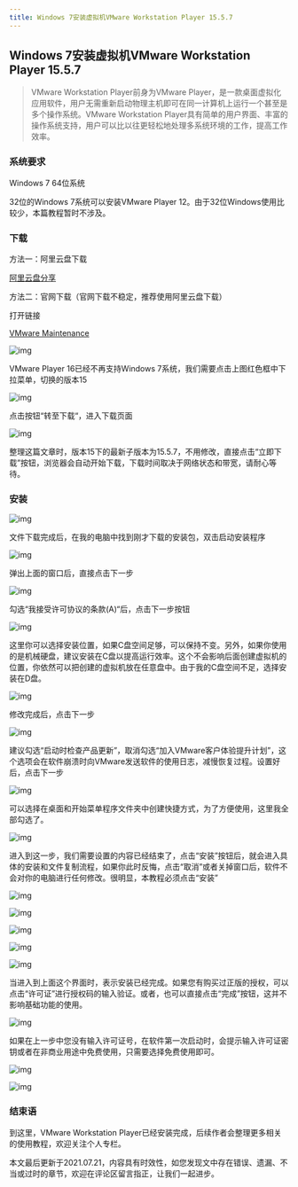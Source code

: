 ```yaml
---
title: Windows 7安装虚拟机VMware Workstation Player 15.5.7
---
```


## Windows 7安装虚拟机VMware Workstation Player 15.5.7

> VMware Workstation Player前身为VMware Player，是一款桌面虚拟化应用软件，用户无需重新启动物理主机即可在同一计算机上运行一个甚至是多个操作系统。VMware Workstation Player具有简单的用户界面、丰富的操作系统支持，用户可以比以往更轻松地处理多系统环境的工作，提高工作效率。

### 系统要求

Windows 7 64位系统

32位的Windows 7系统可以安装VMware Player 12。由于32位Windows使用比较少，本篇教程暂时不涉及。

### 下载

方法一：阿里云盘下载

[阿里云盘分享](https://www.aliyundrive.com/s/xKU1fGUqRnq)

方法二：官网下载（官网下载不稳定，推荐使用阿里云盘下载）

打开链接

[VMware Maintenance](https://my.vmware.com/en/web/vmware/downloads/details?downloadGroup=WKST-PLAYER-1612&productId=1039&rPId=66621)

![img](https://pic3.zhimg.com/v2-e6dfc60c509c2c966d286e711ef785e6_b.png)

VMware Player 16已经不再支持Windows 7系统，我们需要点击上图红色框中下拉菜单，切换的版本15

![img](https://pic2.zhimg.com/v2-2302f65626bdd7b3bd9c5109d20fb3d9_b.png)

点击按钮“转至下载“，进入下载页面

![img](https://pic2.zhimg.com/v2-72e0aa511820f964fa0cdc9c2b551cc1_b.png)

整理这篇文章时，版本15下的最新子版本为15.5.7，不用修改，直接点击“立即下载”按钮，浏览器会自动开始下载，下载时间取决于网络状态和带宽，请耐心等待。

### 安装

![img](https://pic4.zhimg.com/v2-e2583c6bbab2c0fb12fd2310c7ccef1b_b.png)

文件下载完成后，在我的电脑中找到刚才下载的安装包，双击启动安装程序

![img](https://pic2.zhimg.com/v2-62bae9e4131f1cee5d90924e043ca081_b.png)

弹出上面的窗口后，直接点击下一步

![img](https://pic4.zhimg.com/v2-740c177045d3cb10d6171caf1a99423f_b.png)

勾选“我接受许可协议的条款(A)“后，点击下一步按钮

![img](https://pic4.zhimg.com/v2-be0605d5cc192fadff3e254956ced123_b.png)

这里你可以选择安装位置，如果C盘空间足够，可以保持不变。另外，如果你使用的是机械硬盘，建议安装在C盘以提高运行效率。这个不会影响后面创建虚拟机的位置，你依然可以把创建的虚拟机放在任意盘中。由于我的C盘空间不足，选择安装在D盘。

![img](https://pic1.zhimg.com/v2-24be8b45749bdcbe5558aabc0ac6f120_b.png)

修改完成后，点击下一步

![img](https://pic1.zhimg.com/v2-ca9ff743dee8f8f6d95448a026a37718_b.png)

建议勾选“启动时检查产品更新”，取消勾选“加入VMware客户体验提升计划”，这个选项会在软件崩溃时向VMware发送软件的使用日志，减慢恢复过程。设置好后，点击下一步

![img](https://pic4.zhimg.com/v2-db374248606815ddf8fbcba8ec88ab0f_b.png)

可以选择在桌面和开始菜单程序文件夹中创建快捷方式，为了方便使用，这里我全部勾选了。

![img](https://pic1.zhimg.com/v2-48bd33ca845b38d03f805a5fc34bb958_b.png)

进入到这一步，我们需要设置的内容已经结束了，点击“安装”按钮后，就会进入具体的安装和文件复制流程，如果你此时反悔，点击“取消”或者关掉窗口后，软件不会对你的电脑进行任何修改。很明显，本教程必须点击“安装”

![img](https://pic3.zhimg.com/v2-d80a97b2610e253c4e3b323f742a960e_b.png)

![img](https://pic2.zhimg.com/v2-c90dbb9fb664b8b7ad1f8885bfaa745d_b.png)

![img](https://pic2.zhimg.com/v2-42057d68297ac390594dcb53d38b3afd_b.png)

![img](https://pic3.zhimg.com/v2-c2e7621ad71d4e4df0496c0a00f92dd2_b.png)

![img](https://pic3.zhimg.com/v2-b424eee555c710f79680ba0b711c7cce_b.png)

当进入到上面这个界面时，表示安装已经完成。如果您有购买过正版的授权，可以点击“许可证”进行授权码的输入验证。或者，也可以直接点击“完成”按钮，这并不影响基础功能的使用。

![img](https://pic2.zhimg.com/v2-6ccdbea1d879e3eaf23b1f682203572d_b.png)

如果在上一步中您没有输入许可证号，在软件第一次启动时，会提示输入许可证密钥或者在非商业用途中免费使用，只需要选择免费使用即可。

![img](https://pic2.zhimg.com/v2-f8384f8332c440ac4b9dede35b15f6a5_b.png)

![img](https://pic1.zhimg.com/v2-dda3c77c23c2642e72ae6f021eb862f0_b.png)

### 结束语

到这里，VMware Workstation Player已经安装完成，后续作者会整理更多相关的使用教程，欢迎关注个人专栏。

本文最后更新于2021.07.21，内容具有时效性，如您发现文中存在错误、遗漏、不当或过时的章节，欢迎在评论区留言指正，让我们一起进步。
